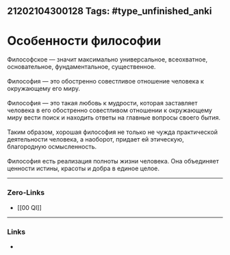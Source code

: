 21202104300128
Tags: #type_unfinished_anki 
---
# Особенности философии

Философское — значит максимально универсальное, всеохватное, основательное, фундаментальное, существенное.<br><br>Философия — это обостренно совестливое отношение человека к окружающему его миру.<br><br>Философия — это такая любовь к мудрости, которая заставляет человека в его обостренно совестливом отношении к окружающему миру вести поиск и находить ответы на главные вопросы своего бытия.<br><br>Таким образом, хорошая философия не только не чужда практической деятельности человека, а наоборот, придает ей этическую, благородную осмысленность.<br><br>Философия есть реализация полноты жизни человека. Она объединяет ценности истины, красоты и добра в единое целое.

---
### Zero-Links
- [[00 QI]]
---
### Links
-
